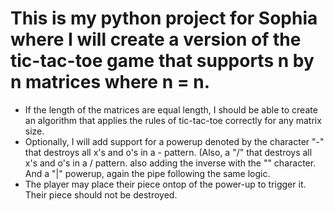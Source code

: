 # This is my python project for Sophia where I will create a version of the tic-tac-toe game that supports n by n matrices where n = n.
- If the length of the matrices are equal length, I should be able to create an algorithm that applies the rules of tic-tac-toe correctly for any matrix size.
- Optionally, I will add support for a powerup denoted by the character "-" that destroys all x's and o's in a - pattern. (Also, a "/" that destroys all x's and o's in a / pattern. also adding the inverse with the "\" character. And a "|" powerup, again the pipe following the same logic.
- The player may place their piece ontop of the power-up to trigger it. Their piece should not be destroyed.
